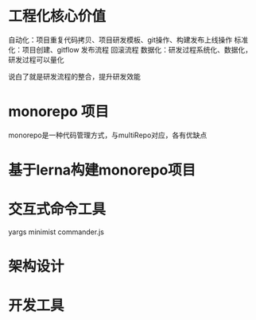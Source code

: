 # 工程化核心价值
自动化：项目重复代码拷贝、项目研发模板、git操作、构建发布上线操作
标准化：项目创建、gitflow 发布流程 回滚流程
数据化：研发过程系统化、数据化，研发过程可以量化

说白了就是研发流程的整合，提升研发效能

# monorepo 项目
monorepo是一种代码管理方式，与multiRepo对应，各有优缺点

# 基于lerna构建monorepo项目

# 交互式命令工具
yargs
minimist 
commander.js

# 架构设计

# 开发工具

